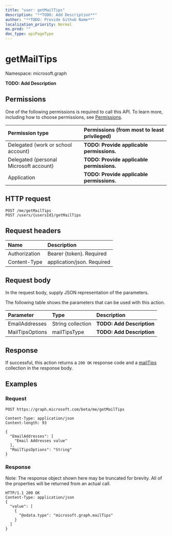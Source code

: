 ```yaml
---
title: "user: getMailTips"
description: "**TODO: Add Description**"
author: "**TODO: Provide Github Name**"
localization_priority: Normal
ms.prod: ""
doc_type: apiPageType
---
```


# getMailTips

Namespace: microsoft.graph

**TODO: Add Description**

## Permissions
One of the following permissions is required to call this API. To learn more, including how to choose permissions, see [Permissions](/concepts/permissions-reference.md).

|Permission type|Permissions (from most to least privileged)|
|:---|:---|
|Delegated (work or school account)|**TODO: Provide applicable permissions.**|
|Delegated (personal Microsoft account)|**TODO: Provide applicable permissions.**|
|Application|**TODO: Provide applicable permissions.**|

## HTTP request
<!-- {
  "blockType": "ignored"
}
-->
``` http
POST /me/getMailTips
POST /users/{usersId}/getMailTips
```

## Request headers
|Name|Description|
|:---|:---|
|Authorization|Bearer {token}. Required|
|Content-Type|application/json. Required|

## Request body
In the request body, supply JSON representation of the parameters.

The following table shows the parameters that can be used with this action.

|Parameter|Type|Description|
|:---|:---|:---|
|EmailAddresses|String collection|**TODO: Add Description**|
|MailTipsOptions|mailTipsType|**TODO: Add Description**|



## Response
If successful, this action returns a `200 OK` response code and a [mailTips](../resources/mailtips.md) collection in the response body.

## Examples

### Request
<!-- {
  "blockType": "request",
  "name": "user_getmailtips"
}
-->
``` http
POST https://graph.microsoft.com/beta/me/getMailTips

Content-Type: application/json
Content-length: 93

{
  "EmailAddresses": [
    "Email Addresses value"
  ],
  "MailTipsOptions": "String"
}
```

### Response
Note: The response object shown here may be truncated for brevity. All of the properties will be returned from an actual call.
<!-- {
  "blockType": "response",
  "truncated": true,
  "@odata.type": "collection(microsoft.graph.mailtips)"
}
-->
``` http
HTTP/1.1 200 OK
Content-Type: application/json
{
  "value": [
    {
      "@odata.type": "microsoft.graph.mailTips"
    }
  ]
}
```

